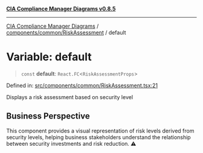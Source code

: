 [**CIA Compliance Manager Diagrams v0.8.5**](../../../../README.md)

***

[CIA Compliance Manager Diagrams](../../../../modules.md) / [components/common/RiskAssessment](../README.md) / default

# Variable: default

> `const` **default**: `React.FC`\<`RiskAssessmentProps`\>

Defined in: [src/components/common/RiskAssessment.tsx:21](https://github.com/Hack23/cia-compliance-manager/blob/3ae0301247f765ba03c8c0fe645db4718bb8af76/src/components/common/RiskAssessment.tsx#L21)

Displays a risk assessment based on security level

## Business Perspective

This component provides a visual representation of risk levels derived from
security levels, helping business stakeholders understand the relationship
between security investments and risk reduction. ⚠️
